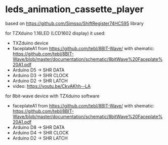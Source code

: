 # leds_animation_cassette_player
based on https://github.com/Simsso/ShiftRegister74HC595 library


for TZXduino 1.16LED (LCD1602 display) it used:
- TXZduino device
- faceplateA1 from https://github.com/tebl/8BIT-Wave/ with shematic: https://github.com/tebl/8BIT-Wave/blob/master/documentation/schematic/8bitWave%20Faceplate%20A1.pdf
- Arduino D5 -> SHR DATA
- Arduino D3 -> SHR CLOCK
- Arduino D2 -> SHR LATCH
- video: https://youtu.be/CkvAKhh--LA


for 8bit-wave device with TZXduino software
- faceplateA1 from https://github.com/tebl/8BIT-Wave/ with shematic: https://github.com/tebl/8BIT-Wave/blob/master/documentation/schematic/8bitWave%20Faceplate%20A1.pdf
- Arduino D8 -> SHR DATA
- Arduino D4 -> SHR CLOCK
- Arduino D2 -> SHR LATCH
